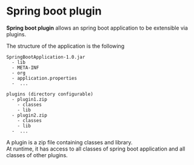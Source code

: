 # Spring boot plugin

**Spring boot plugin** allows an spring boot application to be extensible via plugins.

The structure of the application is the following
```
SpringBootApplication-1.0.jar
  - lib
  - META-INF
  - org
  - application.properties
  -  ...

plugins (directory configurable)
  - plugin1.zip
    - classes
    - lib
  - plugin2.zip
    - classes
    - lib
  -  ...
```

A plugin is a zip file containing classes and library.  
At runtime, it has access to all classes of spring boot application and all classes of other plugins.